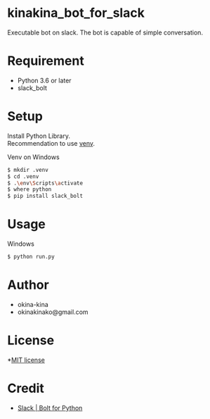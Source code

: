 # kinakina_bot_for_slack
Executable bot on slack.
The bot is capable of simple conversation.

# Requirement
* Python 3.6 or later
* slack_bolt


# Setup

Install Python Library.<br>
Recommendation to use [venv](https://docs.python.org/3/library/venv.html#module-venv).<br>

Venv on Windows
```bash
$ mkdir .venv
$ cd .venv
$ .\env\Scripts\activate
$ where python
$ pip install slack_bolt
```

# Usage
Windows
```bash
$ python run.py
```

# Author
* okina-kina
* okinakinako<span>@gmail.com</span>

# License
*[MIT license](https://en.wikipedia.org/wiki/MIT_License)

# Credit
* [Slack | Bolt for Python](https://slack.dev/bolt-python/concepts)
